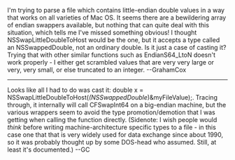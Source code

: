 I'm trying to parse a file which contains little-endian double values in a way that works on all varieties of Mac OS. It seems there are a bewildering array of endian swappers available, but nothing that can quite deal with this situation, which tells me I've missed something obvious! I thought NSSwapLittleDoubleToHost would be the one, but it accepts a type called an NSSwappedDouble, not an ordinary double. Is it just a case of casting it? Trying that with other similar functions such as EndianS64_LtoN doesn't work properly - I either get scrambled values that are very very large or very, very small, or else truncated to an integer. --GrahamCox

----

Looks like all I had to do was cast it:     double x = NSSwapLittleDoubleToHost(*(NSSwappedDouble*)&myFileValue);. Tracing through, it internally will call CFSwapInt64 on a big-endian machine, but the various wrappers seem to avoid the type promotion/demotion that I was getting when calling the function directly. (Sidenote: I wish people would *think* before writing machine-architecture specific types to a file - in this case one that that is very widely used for data exchange since about 1990, so it was probably thought up by some DOS-head who assumed. Still, at least it's documented.) --GC
